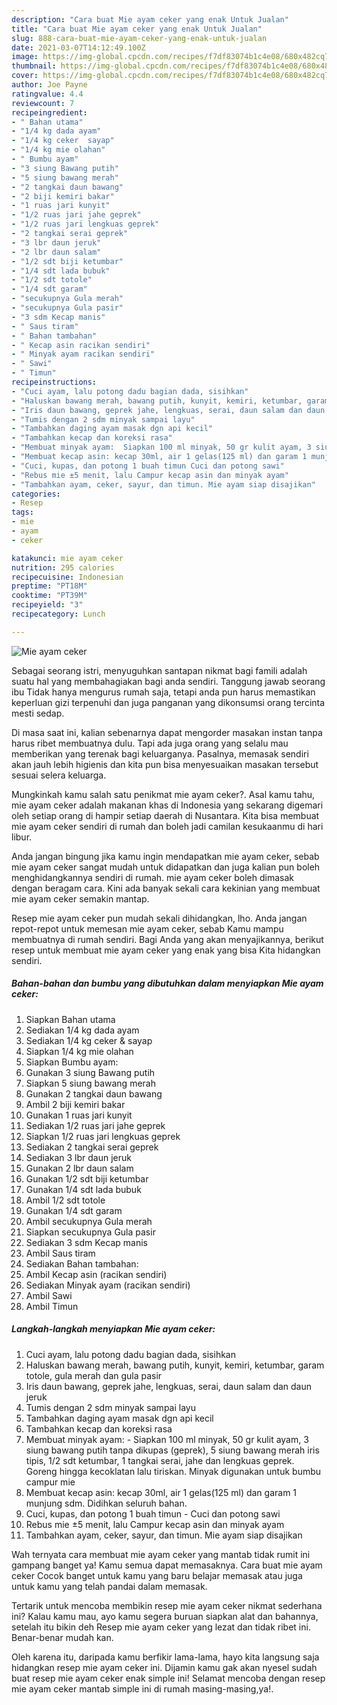 ```yaml
---
description: "Cara buat Mie ayam ceker yang enak Untuk Jualan"
title: "Cara buat Mie ayam ceker yang enak Untuk Jualan"
slug: 888-cara-buat-mie-ayam-ceker-yang-enak-untuk-jualan
date: 2021-03-07T14:12:49.100Z
image: https://img-global.cpcdn.com/recipes/f7df83074b1c4e08/680x482cq70/mie-ayam-ceker-foto-resep-utama.jpg
thumbnail: https://img-global.cpcdn.com/recipes/f7df83074b1c4e08/680x482cq70/mie-ayam-ceker-foto-resep-utama.jpg
cover: https://img-global.cpcdn.com/recipes/f7df83074b1c4e08/680x482cq70/mie-ayam-ceker-foto-resep-utama.jpg
author: Joe Payne
ratingvalue: 4.4
reviewcount: 7
recipeingredient:
- " Bahan utama"
- "1/4 kg dada ayam"
- "1/4 kg ceker  sayap"
- "1/4 kg mie olahan"
- " Bumbu ayam"
- "3 siung Bawang putih"
- "5 siung bawang merah"
- "2 tangkai daun bawang"
- "2 biji kemiri bakar"
- "1 ruas jari kunyit"
- "1/2 ruas jari jahe geprek"
- "1/2 ruas jari lengkuas geprek"
- "2 tangkai serai geprek"
- "3 lbr daun jeruk"
- "2 lbr daun salam"
- "1/2 sdt biji ketumbar"
- "1/4 sdt lada bubuk"
- "1/2 sdt totole"
- "1/4 sdt garam"
- "secukupnya Gula merah"
- "secukupnya Gula pasir"
- "3 sdm Kecap manis"
- " Saus tiram"
- " Bahan tambahan"
- " Kecap asin racikan sendiri"
- " Minyak ayam racikan sendiri"
- " Sawi"
- " Timun"
recipeinstructions:
- "Cuci ayam, lalu potong dadu bagian dada, sisihkan"
- "Haluskan bawang merah, bawang putih, kunyit, kemiri, ketumbar, garam totole, gula merah dan gula pasir"
- "Iris daun bawang, geprek jahe, lengkuas, serai, daun salam dan daun jeruk"
- "Tumis dengan 2 sdm minyak sampai layu"
- "Tambahkan daging ayam masak dgn api kecil"
- "Tambahkan kecap dan koreksi rasa"
- "Membuat minyak ayam:  Siapkan 100 ml minyak, 50 gr kulit ayam, 3 siung bawang putih tanpa dikupas (geprek), 5 siung bawang merah iris tipis, 1/2 sdt ketumbar, 1 tangkai serai, jahe dan lengkuas geprek. Goreng hingga kecoklatan lalu tiriskan. Minyak digunakan untuk bumbu campur mie"
- "Membuat kecap asin: kecap 30ml, air 1 gelas(125 ml) dan garam 1 munjung sdm. Didihkan seluruh bahan."
- "Cuci, kupas, dan potong 1 buah timun Cuci dan potong sawi"
- "Rebus mie ±5 menit, lalu Campur kecap asin dan minyak ayam"
- "Tambahkan ayam, ceker, sayur, dan timun. Mie ayam siap disajikan"
categories:
- Resep
tags:
- mie
- ayam
- ceker

katakunci: mie ayam ceker 
nutrition: 295 calories
recipecuisine: Indonesian
preptime: "PT18M"
cooktime: "PT39M"
recipeyield: "3"
recipecategory: Lunch

---
```



![Mie ayam ceker](https://img-global.cpcdn.com/recipes/f7df83074b1c4e08/680x482cq70/mie-ayam-ceker-foto-resep-utama.jpg)

Sebagai seorang istri, menyuguhkan santapan nikmat bagi famili adalah suatu hal yang membahagiakan bagi anda sendiri. Tanggung jawab seorang ibu Tidak hanya mengurus rumah saja, tetapi anda pun harus memastikan keperluan gizi terpenuhi dan juga panganan yang dikonsumsi orang tercinta mesti sedap.

Di masa  saat ini, kalian sebenarnya dapat mengorder masakan instan tanpa harus ribet membuatnya dulu. Tapi ada juga orang yang selalu mau memberikan yang terenak bagi keluarganya. Pasalnya, memasak sendiri akan jauh lebih higienis dan kita pun bisa menyesuaikan masakan tersebut sesuai selera keluarga. 



Mungkinkah kamu salah satu penikmat mie ayam ceker?. Asal kamu tahu, mie ayam ceker adalah makanan khas di Indonesia yang sekarang digemari oleh setiap orang di hampir setiap daerah di Nusantara. Kita bisa membuat mie ayam ceker sendiri di rumah dan boleh jadi camilan kesukaanmu di hari libur.

Anda jangan bingung jika kamu ingin mendapatkan mie ayam ceker, sebab mie ayam ceker sangat mudah untuk didapatkan dan juga kalian pun boleh menghidangkannya sendiri di rumah. mie ayam ceker boleh dimasak dengan beragam cara. Kini ada banyak sekali cara kekinian yang membuat mie ayam ceker semakin mantap.

Resep mie ayam ceker pun mudah sekali dihidangkan, lho. Anda jangan repot-repot untuk memesan mie ayam ceker, sebab Kamu mampu membuatnya di rumah sendiri. Bagi Anda yang akan menyajikannya, berikut resep untuk membuat mie ayam ceker yang enak yang bisa Kita hidangkan sendiri.

<!--inarticleads1-->

##### Bahan-bahan dan bumbu yang dibutuhkan dalam menyiapkan Mie ayam ceker:

1. Siapkan  Bahan utama
1. Sediakan 1/4 kg dada ayam
1. Sediakan 1/4 kg ceker &amp; sayap
1. Siapkan 1/4 kg mie olahan
1. Siapkan  Bumbu ayam:
1. Gunakan 3 siung Bawang putih
1. Siapkan 5 siung bawang merah
1. Gunakan 2 tangkai daun bawang
1. Ambil 2 biji kemiri bakar
1. Gunakan 1 ruas jari kunyit
1. Sediakan 1/2 ruas jari jahe geprek
1. Siapkan 1/2 ruas jari lengkuas geprek
1. Sediakan 2 tangkai serai geprek
1. Sediakan 3 lbr daun jeruk
1. Gunakan 2 lbr daun salam
1. Gunakan 1/2 sdt biji ketumbar
1. Gunakan 1/4 sdt lada bubuk
1. Ambil 1/2 sdt totole
1. Gunakan 1/4 sdt garam
1. Ambil secukupnya Gula merah
1. Siapkan secukupnya Gula pasir
1. Sediakan 3 sdm Kecap manis
1. Ambil  Saus tiram
1. Sediakan  Bahan tambahan:
1. Ambil  Kecap asin (racikan sendiri)
1. Sediakan  Minyak ayam (racikan sendiri)
1. Ambil  Sawi
1. Ambil  Timun




<!--inarticleads2-->

##### Langkah-langkah menyiapkan Mie ayam ceker:

1. Cuci ayam, lalu potong dadu bagian dada, sisihkan
1. Haluskan bawang merah, bawang putih, kunyit, kemiri, ketumbar, garam totole, gula merah dan gula pasir
1. Iris daun bawang, geprek jahe, lengkuas, serai, daun salam dan daun jeruk
1. Tumis dengan 2 sdm minyak sampai layu
1. Tambahkan daging ayam masak dgn api kecil
1. Tambahkan kecap dan koreksi rasa
1. Membuat minyak ayam:  - Siapkan 100 ml minyak, 50 gr kulit ayam, 3 siung bawang putih tanpa dikupas (geprek), 5 siung bawang merah iris tipis, 1/2 sdt ketumbar, 1 tangkai serai, jahe dan lengkuas geprek. Goreng hingga kecoklatan lalu tiriskan. Minyak digunakan untuk bumbu campur mie
1. Membuat kecap asin: kecap 30ml, air 1 gelas(125 ml) dan garam 1 munjung sdm. Didihkan seluruh bahan.
1. Cuci, kupas, dan potong 1 buah timun - Cuci dan potong sawi
1. Rebus mie ±5 menit, lalu Campur kecap asin dan minyak ayam
1. Tambahkan ayam, ceker, sayur, dan timun. Mie ayam siap disajikan




Wah ternyata cara membuat mie ayam ceker yang mantab tidak rumit ini gampang banget ya! Kamu semua dapat memasaknya. Cara buat mie ayam ceker Cocok banget untuk kamu yang baru belajar memasak atau juga untuk kamu yang telah pandai dalam memasak.

Tertarik untuk mencoba membikin resep mie ayam ceker nikmat sederhana ini? Kalau kamu mau, ayo kamu segera buruan siapkan alat dan bahannya, setelah itu bikin deh Resep mie ayam ceker yang lezat dan tidak ribet ini. Benar-benar mudah kan. 

Oleh karena itu, daripada kamu berfikir lama-lama, hayo kita langsung saja hidangkan resep mie ayam ceker ini. Dijamin kamu gak akan nyesel sudah buat resep mie ayam ceker enak simple ini! Selamat mencoba dengan resep mie ayam ceker mantab simple ini di rumah masing-masing,ya!.

